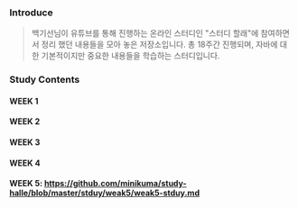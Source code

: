 ### Introduce   
> 백기선님이 유튜브를 통해 진행하는 온라인 스터디인 "스터디 할래"에 참여하면서 정리 했던 내용들을 모아 놓은 저장소입니다. 총 18주간 진행되며, 자바에 대한 기본적이지만 중요한 내용들을 학습하는 스터디입니다.

### Study Contents
#### WEEK 1
#### WEEK 2
#### WEEK 3
#### WEEK 4
#### WEEK 5: https://github.com/minikuma/study-halle/blob/master/stduy/weak5/weak5-stduy.md

